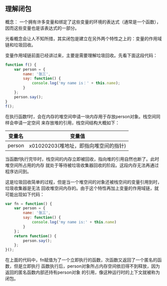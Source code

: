 ## 理解闭包

概念：
一个拥有许多变量和绑定了这些变量的环境的表达式（通常是一个函数），
因而这些变量也是该表达式的一部分。

光看概念会让人不知所措，其实闭包是建立在另外两个特性之上的：变量的作用域链和垃圾回收。

变量作用域链前面已经讲过来，主要是需要理解垃圾回收。先看下面这段代码：
```javascript
function f() {
    var person = {
        name: '张三',
        say: function() {
            console.log('my name is：' + this.name);
        }
    };
    person.say();
}
f();
```

在执行函数f时，会在内存的堆空间申请一块内存用于存放person对象。栈空间同样会申请一定空间
来存放堆的引用，栈空间结构大概如下：
<table>
<thead>
    <tr>
        <th>变量名</th>
        <th>变量值</th>
    </tr>
</thead>
<tbody>
    <tr>
        <td>person</td>
        <td>x01020203(堆地址，即指向堆空间的指针)</td>
    </tr>
</tbody>
</table>

当函数f执行完毕时，栈空间的内存立即被回收，指向堆的引用自然也断了。此时堆空间所占用的内存
就处于等待被垃圾收集器回收的阶段。这段内存无法再通过程序访问到。

这是垃圾回收简单的过程，但是当一个堆空间的对象还被栈空间的变量引用到时，垃圾收集器是无法
回收堆空间内存的。由于这个特性再加上变量的作用域链，就可能出现如下代码：
```javascript
var fn = function() {
    var person = {
        name: '张三',
        say: function() {
            console.log('my name is:' + this.name)
        }
    }；
    return function() {
        person.say();
    };
}();

```
在上面的代码中，fn赋值为了一个立即执行的函数，次函数又返回了一个匿名的函数，但是立即执行
函数执行后，person对象所占内存空间依旧得不到释放，因为返回的匿名函数内部还持有person对象
的引用，像这种运行时的上下文就被称为闭包。
